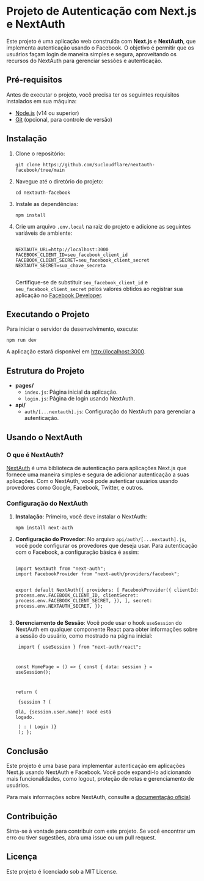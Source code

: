 <h1>Projeto de Autenticação com Next.js e NextAuth</h1>

<p>Este projeto é uma aplicação web construída com <strong>Next.js</strong> e <strong>NextAuth</strong>, que implementa autenticação usando o Facebook. O objetivo é permitir que os usuários façam login de maneira simples e segura, aproveitando os recursos do NextAuth para gerenciar sessões e autenticação.</p>

<h2>Pré-requisitos</h2>
<p>Antes de executar o projeto, você precisa ter os seguintes requisitos instalados em sua máquina:</p>
<ul>
    <li><a href="https://nodejs.org/">Node.js</a> (v14 ou superior)</li>
    <li><a href="https://git-scm.com/">Git</a> (opcional, para controle de versão)</li>
</ul>

<h2>Instalação</h2>
<ol>
    <li>Clone o repositório:
        <pre><code>git clone https://github.com/sucloudflare/nextauth-facebook/tree/main</code></pre>
    </li>
    <li>Navegue até o diretório do projeto:
        <pre><code>cd nextauth-facebook</code></pre>
    </li>
    <li>Instale as dependências:
        <pre><code>npm install</code></pre>
    </li>
    <li>Crie um arquivo <code>.env.local</code> na raiz do projeto e adicione as seguintes variáveis de ambiente:
        <pre><code>
NEXTAUTH_URL=http://localhost:3000
FACEBOOK_CLIENT_ID=seu_facebook_client_id
FACEBOOK_CLIENT_SECRET=seu_facebook_client_secret
NEXTAUTH_SECRET=sua_chave_secreta
        </code></pre>
        <p>Certifique-se de substituir <code>seu_facebook_client_id</code> e <code>seu_facebook_client_secret</code> pelos valores obtidos ao registrar sua aplicação no <a href="https://developers.facebook.com/">Facebook Developer</a>.</p>
    </li>
</ol>

<h2>Executando o Projeto</h2>
<p>Para iniciar o servidor de desenvolvimento, execute:</p>
<pre><code>npm run dev</code></pre>
<p>A aplicação estará disponível em <a href="http://localhost:3000">http://localhost:3000</a>.</p>

<h2>Estrutura do Projeto</h2>
<ul>
    <li><strong>pages/</strong>
        <ul>
            <li><code>index.js</code>: Página inicial da aplicação.</li>
            <li><code>login.js</code>: Página de login usando NextAuth.</li>
        </ul>
    </li>
    <li><strong>api/</strong>
        <ul>
            <li><code>auth/[...nextauth].js</code>: Configuração do NextAuth para gerenciar a autenticação.</li>
        </ul>
    </li>
</ul>

<h2>Usando o NextAuth</h2>

<h3>O que é NextAuth?</h3>
<p><a href="https://next-auth.js.org/">NextAuth</a> é uma biblioteca de autenticação para aplicações Next.js que fornece uma maneira simples e segura de adicionar autenticação a suas aplicações. Com o NextAuth, você pode autenticar usuários usando provedores como Google, Facebook, Twitter, e outros.</p>

<h3>Configuração do NextAuth</h3>
<ol>
    <li><strong>Instalação</strong>: Primeiro, você deve instalar o NextAuth:
        <pre><code>npm install next-auth</code></pre>
    </li>
    <li><strong>Configuração do Provedor</strong>: No arquivo <code>api/auth/[...nextauth].js</code>, você pode configurar os provedores que deseja usar. Para autenticação com o Facebook, a configuração básica é assim:
        <pre><code>
import NextAuth from "next-auth";
import FacebookProvider from "next-auth/providers/facebook";

export default NextAuth({
  providers: [
    FacebookProvider({
      clientId: process.env.FACEBOOK_CLIENT_ID,
      clientSecret: process.env.FACEBOOK_CLIENT_SECRET,
    }),
  ],
  secret: process.env.NEXTAUTH_SECRET,
});
        </code></pre>
    </li>
    <li><strong>Gerenciamento de Sessão</strong>: Você pode usar o hook <code>useSession</code> do NextAuth em qualquer componente React para obter informações sobre a sessão do usuário, como mostrado na página inicial:
        <pre><code>
import { useSession } from "next-auth/react";

const HomePage = () => {
  const { data: session } = useSession();

  return (
    <div>
      {session ? (
        <p>Olá, {session.user.name}! Você está logado.</p>
      ) : (
        <Link href="/login">Login</Link>
      )}
    </div>
  );
};
        </code></pre>
    </li>
</ol>

<h2>Conclusão</h2>
<p>Este projeto é uma base para implementar autenticação em aplicações Next.js usando NextAuth e Facebook. Você pode expandi-lo adicionando mais funcionalidades, como logout, proteção de rotas e gerenciamento de usuários.</p>
<p>Para mais informações sobre NextAuth, consulte a <a href="https://next-auth.js.org/getting-started/introduction">documentação oficial</a>.</p>

<h2>Contribuição</h2>
<p>Sinta-se à vontade para contribuir com este projeto. Se você encontrar um erro ou tiver sugestões, abra uma issue ou um pull request.</p>

<h2>Licença</h2>
<p>Este projeto é licenciado sob a MIT License.</p>
